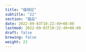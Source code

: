 ```yaml
---
title: "蕴相应"
subtitle: "22"
section: "蕴品"
date: 2022-09-03T10:22:49+08:00
lastmod: 2022-09-03T10:22:49+08:00
draft: false
brewing: false
weight: 22
---
```


